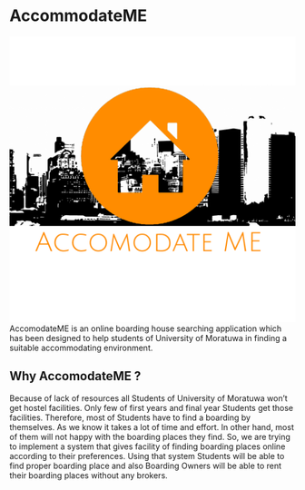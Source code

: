 # AccommodateME
![alt text](https://github.com/maneeshaindrachapa/AccommodateME/blob/master/img/logo.png)
AccomodateME is an online boarding house searching application which has been designed to help students of University of Moratuwa in finding a suitable accommodating environment.

## Why AccomodateME ?
Because of lack of resources all Students of University of Moratuwa won’t get hostel facilities. Only few of first years and final year Students get those facilities. Therefore, most of Students have to find a boarding by themselves. As we know it takes a lot of time and effort. In other hand, most of them will not happy with the boarding places they find. So, we are trying to implement a system that gives facility of finding boarding places online according to their preferences. Using that system Students will be able to find proper boarding place and also Boarding Owners will be able to rent their boarding places without any brokers.


